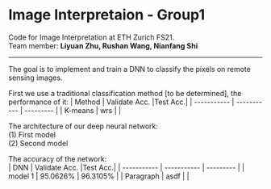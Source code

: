 # **Image Interpretaion - Group1**
Code for Image Interpretation at ETH Zurich FS21.  
Team member: **Liyuan Zhu, Rushan Wang, Nianfang Shi**  

___
The goal is to implement and train a DNN to classify the pixels on remote sensing images.  

First we use a traditional classification method [to be determined], the performance of it:
| Method      | Validate Acc. |Test Acc.|
| ----------- | ----------- | --------- |
| K-means     | wrs         |           |

The architecture of our deep neural network:  
(1) First  model  
(2) Second model  

The accuracy of the network:  
| DNN         | Validate Acc. |Test Acc.|
| ----------- | ----------- | --------- |
| model 1      | 95.0626%   |  96.3105% |
| Paragraph   | asdf        |           |
